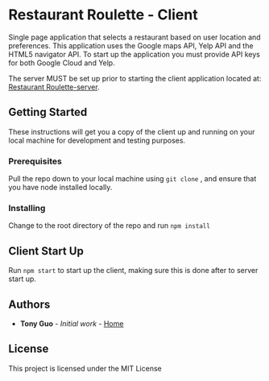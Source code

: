 # Restaurant Roulette - Client

Single page application that selects a restaurant based on user location and preferences. This application uses the Google maps API, Yelp API and the HTML5 navigator API. To start up the application you must provide API keys for both Google Cloud and Yelp. 

The server MUST be set up prior to starting the client application located at: [Restaurant Roulette-server](https://github.com/tonyguo665/restaurant-roulette-server).

## Getting Started

These instructions will get you a copy of the client up and running on your local machine for development and testing purposes.

### Prerequisites

Pull the repo down to your local machine using `git clone` , and ensure that you have node installed locally.

### Installing

Change to the root directory of the repo and run `npm install`

## Client Start Up

Run `npm start` to start up the client, making sure this is done after to server start up.

## Authors

* **Tony Guo** - *Initial work* - [Home](https://github.com/tonyguo665)

## License

This project is licensed under the MIT License
